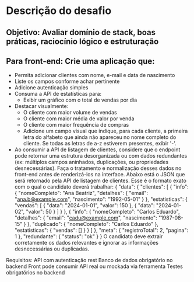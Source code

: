 # Descrição do desafio

## Objetivo: Avaliar domínio de stack, boas práticas, raciocínio lógico e estruturação

## Para front-end: Crie uma aplicação que:
- Permita adicionar clientes com nome, e-mail e data de nascimento
- Liste os campos conforme achar pertinente
- Adicione autenticação simples
- Consuma a API de estatísticas para:
   - Exibir um gráfico com o total de vendas por dia
- Destacar visualmente:
   - O cliente com maior volume de vendas
   - O cliente com maior média de valor por venda
   - O cliente com maior frequência de compras
   - Adicione um campo visual que indique, para cada cliente, a primeira letra do alfabeto que ainda não apareceu no nome completo do cliente. Se todas as letras de a-z estiverem presentes, exibir '-'.
- Ao consumir a API de listagem de clientes, considere que o endpoint pode retornar uma estrutura desorganizada ou com dados redundantes (ex: múltiplos campos aninhados, duplicações, ou propriedades desnecessárias). Faça o tratamento e normalização desses dados no front-end antes de renderizá-los na interface. Abaixo está o JSON que será retornado pela API de listagem de clientes. Esse é o formato exato com o qual o candidato deverá trabalhar:
{
"data": {
"clientes": [
{
"info": {
"nomeCompleto": "Ana Beatriz",
"detalhes": {
"email": "ana.b@example.com",
"nascimento": "1992-05-01"
}
},
"estatisticas": {
"vendas": [
{ "data": "2024-01-01", "valor": 150 },
{ "data": "2024-01-02", "valor": 50 }
]
}
},
{
"info": {
"nomeCompleto": "Carlos Eduardo",
"detalhes": {
"email": "cadu@example.com",
"nascimento": "1987-08-15"
}
},
"duplicado": {
"nomeCompleto": "Carlos Eduardo"
},
"estatisticas": {
"vendas": []
}
}
]
},
"meta": {
"registroTotal": 2,
"pagina": 1
},
"redundante": {
"status": "ok"
}
}
O candidato deve extrair corretamente os dados relevantes e ignorar as informações desnecessárias ou duplicadas.

Requisitos:
API com autenticação rest
Banco de dados obrigatório no backend
Front pode consumir API real ou mockada via ferramenta
Testes obrigatórios no backend
